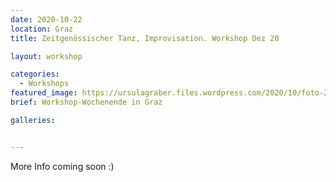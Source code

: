 ```yaml
---
date: 2020-10-22
location: Graz
title: Zeitgenössischer Tanz, Improvisation. Workshop Dez 20

layout: workshop

categories:
  - Workshops
featured_image: https://ursulagraber.files.wordpress.com/2020/10/foto-20.jpg
brief: Workshop-Wochenende in Graz

galleries:


---
```

More Info coming soon :)
